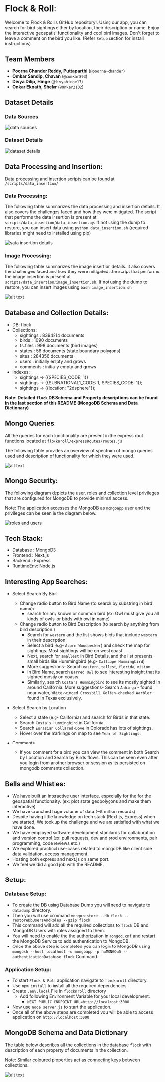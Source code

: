 # Flock & Roll:

Welcome to Flock & Roll's GitHub repository!. Using our app, you can search for bird sightings either by location, their description or name.
Enjoy the interactive geospatial functionality and cool bird images. Don't forget to leave a comment on the bird you like. (Refer `Setup` section for install instructions)

## Team Members

- **Poorna Chander Reddy, Puttaparthi** (`@poorna-chander`)
- **Omkar Sandip, Chavan** (`@comkar893`)
- **Divya Dilip, Hinge** (`@divyahinge17`)
- **Onkar Eknath, Shelar** (`@Onkar2102`)

## Dataset Details

### Data Sources 

![data sources](readmeImages/sources_details.png)

### Dataset Details 

![dataset details](readmeImages/dataset_details.png)

## Data Processing and Insertion:

Data processing and insertion scripts can be found at `/scripts/data_insertion/`

### Data Processing: 

The following table summarizes the data processing and insertion details. It also covers the challenges faced and how they were mitigated. The script that performs the data insertion is present at `scripts/data_insertion/data_insertion.py`. If not using the dump to restore, you can insert data using `python data_insertion.sh` (required libraries might need to installed using pip) 

![sata insertion details](readmeImages/data_insertion.png)

### Image Processing:

The following table summarizes the image insertion details. it also covers the challenges faced and how they were mitigated. the script that performs the image insertion is present at `scripts/data_insertion/image_insertion.sh`. If not using the dump to restore, you can insert images using `bash image_insertion.sh` 

![alt text](readmeImages/image_processing.png)

## Database and Collection Details:

- DB: flock
- Collections: 
    - sightings : 8394814 documents
    - birds : 1090 documents
    - fs.files : 998 documents (bird images)
    - states : 56 documents (state boundary polygons)
    - sites : 284356 documents
    - users : initially empty and grows 
    - comments : initially empty and grows
- Indexes:
    - sightings -> ({SPECIES_CODE: 1})
    - sightings -> ({SUBNATIONAL1_CODE: 1, SPECIES_CODE: 1});
    - sightings -> ({location: "2dsphere"});

**Note: Detailed `flock` DB Schema and Property descriptions can be found in the last section of this README (MongoDB Schema and Data Dictionary)**

## Mongo Queries:

All the queries for each functionality are present in the express rout functions located at
`flocknroll/expressRoutes/routes.js`

The following table provides an overview of spectrum of mongo queries used and description of functionality for which they were used.

![alt text](readmeImages/query_summary.png)

## Mongo Security:

The following diagram depicts the user, roles and collection level privileges that are configured for MongoDB to provide minimal access.

Note: The application accesses the MongoDB as `mongoapp` user and the privileges can be seen in the diagram below.

![roles and users](readmeImages/roles_users.png)

## Tech Stack:

- Database : MongoDB
- Frontend : Next.js
- Backend : Express
- RuntimeEnv: Node.js

## Interesting App Searches:

- Select Search By Bird 
    - Change radio button to Bird Name (to search by substring in bird name):
        - search for any known or common bird (ex: Owl must give you all kinds of owls, or birds with owl in name)
    - Change radio button to Bird Description (to search by anything from bird description.)
        - Search for `western` and the list shows birds that include `western` in their description.
        - Select a bird (e.g- `Acorn Woodpecker`) and check the map for sightings. Most sightings will be on west coast.
        - Next, search for `smallest` in Bird Details, and the list presents small birds like Hummingbird (e.g- `Calliope Hummingbird`)
        - More suggestions- Search `eastern`, `tallest`, `florida`, `vision`.
        - In Bird Name, search `Barred Owl` to see interesting insight that its sighted mostly on coasts.
        - Similarly, search `Costa's Hummingbird` to see its mostly sighted in around California.
        More suggestions- Search `Anhinga` - found near water, `White-winged Crossbill`, `Golden-cheeked Warbler` - found in Texas exclusively.

- Select Search by Location
    - Select a state (e.g- California) and search for Birds in that state.
    - Search `Costa's Hummingbird` in California.
    - Search `Eurasian Collared-Dove` in Colorado has lots of sightings.
    - Hover over the markings on map to see `Year of Sightings`.

- Comments
    - If you comment for a bird you can view the comment in both Search by Location and Search by Birds flows. This can be seen even after you login from another browser or session as its persisted on mongodb comments collection.


## Bells and Whistles:
- We have built an interactive user interface. especially for the for the geospatial functionality. (ex: plot state geopolygons and make them interactive)
- We have crunched huge volume of data (~8 million records)
- Despite having little knowledge on tech stack (Next.js, Express) when we started, We took up the challenge and we are satisfied with what we have done.
- We have employed software development standards for collaboration and version control (ex: pull requests, dev and prod environments, pair programming, code reviews etc.) 
- We explored practical use-cases related to mongoDB like client side data validation, access management.
- Hosting both express and next.js on same port.
- We feel we did a good job with the README.

## Setup:

### Database Setup:
- To create the DB using Database Dump you will need to navigate to `datadump` directory.
- Then you will use command `mongorestore --db flock --restoreDbUsersAndRoles --gzip flock`
- This command will add all the required collections to `flock` DB and MongoDB Users with roles assigned to them.
- You will need to enable the the authorization in `mongod.cnf` and restart the MongoDB Service to add authentication to MongoDB.
- Once the above step is completed you can login to MongoDB using `mongosh --host localhost -u mongoapp -p huMONGOu5 --authenticationDatabase flock` Command.

### Application Setup:
- To start `Flock & Roll` application navigate to `flocknroll` directory.
- Use `npm install` to install all the required dependencies.
- Create `.env.local` File in `flocknroll` directory
    - Add following Environment Variable for your local development:
        - `NEXT_PUBLIC_ENDPOINT_URL=http://localhost:3000`
- Now use `node server.js` to start the application.
- Once all of the above steps are completed you will be able to access application on `http://localhost:3000`

## MongoDB Schema and Data Dictionary

The table below describes all the collections in the database `flock` with description of each property of documents in the collection.

Note: Similar coloured properties act as connecting keys between collections.

![alt text](readmeImages/dbSchema.png)

